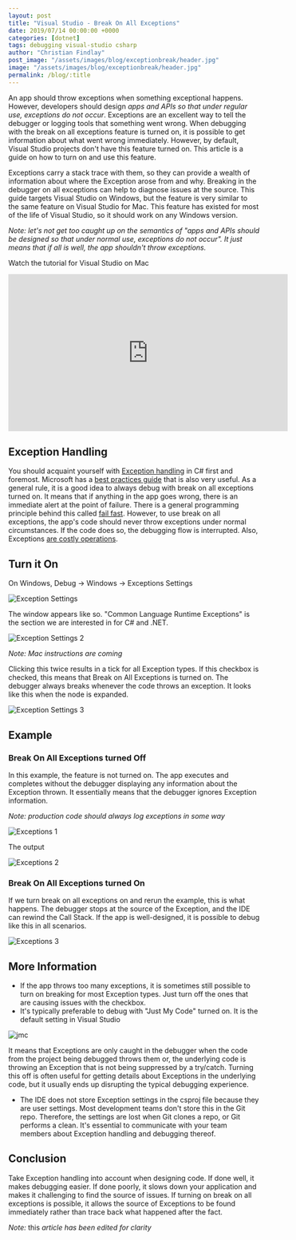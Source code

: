 ```yaml
---
layout: post
title: "Visual Studio - Break On All Exceptions"
date: 2019/07/14 00:00:00 +0000
categories: [dotnet]
tags: debugging visual-studio csharp
author: "Christian Findlay"
post_image: "/assets/images/blog/exceptionbreak/header.jpg"
image: "/assets/images/blog/exceptionbreak/header.jpg"
permalink: /blog/:title
---
```


An app should throw exceptions when something exceptional happens. However, developers should design _apps and APIs so that under regular use, exceptions do not occur_. Exceptions are an excellent way to tell the debugger or logging tools that something went wrong. When debugging with the break on all exceptions feature is turned on, it is possible to get information about what went wrong immediately. However, by default, Visual Studio projects don't have this feature turned on. This article is a guide on how to turn on and use this feature.

Exceptions carry a stack trace with them, so they can provide a wealth of information about where the Exception arose from and why. Breaking in the debugger on all exceptions can help to diagnose issues at the source. This guide targets Visual Studio on Windows, but the feature is very similar to the same feature on Visual Studio for Mac. This feature has existed for most of the life of Visual Studio, so it should work on any Windows version.

_Note: let's not get too caught up on the semantics of "apps and APIs should be designed so that under normal use, exceptions do not occur". It just means that if all is well, the app shouldn't throw exceptions._

Watch the tutorial for Visual Studio on Mac
<iframe width="560" height="315" src="https://www.youtube.com/embed/h6TpMY5Xtcs" title="Visual Studio Mac: How To Break on All Exceptions" frameborder="0" allow="accelerometer; autoplay; clipboard-write; encrypted-media; gyroscope; picture-in-picture; web-share" allowfullscreen></iframe>

## Exception Handling
You should acquaint yourself with [Exception handling](https://docs.microsoft.com/en-us/dotnet/csharp/programming-guide/exceptions/) in C# first and foremost. Microsoft has a [best practices guide](https://docs.microsoft.com/en-us/dotnet/standard/exceptions/best-practices-for-exceptions) that is also very useful. As a general rule, it is a good idea to always debug with break on all exceptions turned on. It means that if anything in the app goes wrong, there is an immediate alert at the point of failure. There is a general programming principle behind this called [fail fast](https://en.wikipedia.org/wiki/Fail-fast). However, to use break on all exceptions, the app's code should never throw exceptions under normal circumstances. If the code does so, the debugging flow is interrupted. Also, Exceptions [are costly operations](https://buildplease.com/pages/slow-exceptions/).

Turn it On
----------

On Windows, Debug -> Windows -> Exceptions Settings

![Exception Settings](/assets/images/blog/exceptionbreak/exceptionssettings.png)

The window appears like so. "Common Language Runtime Exceptions" is the section we are interested in for C# and .NET.

![Exception Settings 2](/assets/images/blog/exceptionbreak/exceptionssettings2.png)

_Note: Mac instructions are coming_

Clicking this twice results in a tick for all Exception types. If this checkbox is checked, this means that Break on All Exceptions is turned on. The debugger always breaks whenever the code throws an exception. It looks like this when the node is expanded.

![Exception Settings 3](/assets/images/blog/exceptionbreak/exceptionssettings3.png)

Example
-------

### Break On All Exceptions turned Off

In this example, the feature is not turned on. The app executes and completes without the debugger displaying any information about the Exception thrown. It essentially means that the debugger ignores Exception information.

_Note: production code should always log exceptions in some way_

![Exceptions 1](/assets/images/blog/exceptionbreak/exceptions1.png)

The output

![Exceptions 2](/assets/images/blog/exceptionbreak/exceptions2.png)

### Break On All Exceptions turned On

If we turn break on all exceptions on and rerun the example, this is what happens. The debugger stops at the source of the Exception, and the IDE can rewind the Call Stack. If the app is well-designed, it is possible to debug like this in all scenarios.

![Exceptions 3](/assets/images/blog/exceptionbreak/exceptions3.png)

More Information
----------------

*   If the app throws too many exceptions, it is sometimes still possible to turn on breaking for most Exception types. Just turn off the ones that are causing issues with the checkbox.
*   It's typically preferable to debug with "Just My Code" turned on. It is the default setting in Visual Studio

![jmc](/assets/images/blog/exceptionbreak/jmc.png)

It means that Exceptions are only caught in the debugger when the code from the project being debugged throws them or, the underlying code is throwing an Exception that is not being suppressed by a try/catch. Turning this off is often useful for getting details about Exceptions in the underlying code, but it usually ends up disrupting the typical debugging experience.

*   The IDE does not store Exception settings in the csproj file because they are user settings. Most development teams don't store this in the Git repo. Therefore, the settings are lost when Git clones a repo, or Git performs a clean. It's essential to communicate with your team members about Exception handling and debugging thereof.

Conclusion
----------

Take Exception handling into account when designing code. If done well, it makes debugging easier. If done poorly, it slows down your application and makes it challenging to find the source of issues. If turning on break on all exceptions is possible, it allows the source of Exceptions to be found immediately rather than trace back what happened after the fact.

_Note:_ this _article has been edited for clarity_